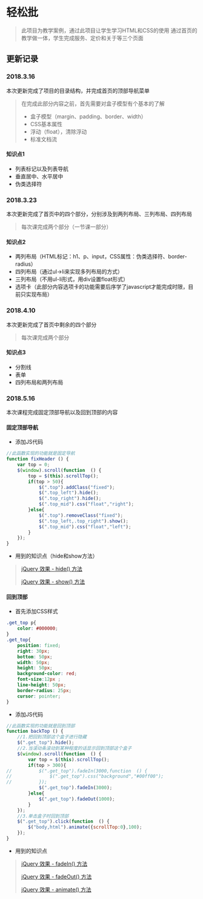 # 轻松批

>此项目为教学案例，通过此项目让学生学习HTML和CSS的使用
>通过首页的教学做一体，学生完成服务、定价和关于等三个页面

## 更新记录

### 2018.3.16

本次更新完成了项目的目录结构，并完成首页的顶部导航菜单
>在完成此部分内容之前，首先需要对盒子模型有个基本的了解
>
>* 盒子模型（margin、padding、border、width）
>* CSS基本属性
>* 浮动（float），清除浮动
>* 标准文档流

#### 知识点1

* 列表标记以及列表导航
* 垂直居中、水平居中
* 伪类选择符

### 2018.3.23

本次更新完成了首页中的四个部分，分别涉及到两列布局、三列布局、四列布局
>每次课完成两个部分（一节课一部分）

#### 知识点2

* 两列布局（HTML标记：h1、p、input，CSS属性：伪类选择符、border-radius）
* 四列布局（通过ul->li来实现多列布局的方式）
* 三列布局（不用ul-li形式，用div设置float形式）
* 选项卡（此部分内容选项卡的功能需要后序学了javascript才能完成时限，目前只实现布局）

### 2018.4.10

本次更新完成了首页中剩余的四个部分
>每次课完成两个部分

#### 知识点3

* 分割线
* 表单
* 四列布局和两列布局

### 2018.5.16

本次课程完成固定顶部导航以及回到顶部的内容

#### 固定顶部导航

* 添加JS代码

```javascript
//此函数实现的功能就是固定导航
function fixHeader () {
    var top = 0;
    $(window).scroll(function  () {
        top = $(this).scrollTop();
        if(top > 50){
            $(".top").addClass("fixed");
            $(".top_left").hide();
            $(".top_right").hide();
            $(".top_mid").css("float","right");
        }else{
            $(".top").removeClass("fixed");
            $(".top_left,.top_right").show();
            $(".top_mid").css("float","left");
        }
    });
}
```

* 用到的知识点（hide和show方法）

> [jQuery 效果 - hide() 方法](http://www.w3school.com.cn/jquery/effect_hide.asp)
>
> [jQuery 效果 - show() 方法](http://www.w3school.com.cn/jquery/effect_show.asp)

#### 回到顶部

* 首先添加CSS样式

```css
.get_top p{
    color: #000000;
}
.get_top{
    position: fixed;
    right: 30px;
    bottom: 50px;
    width: 50px;
    height: 50px;
    background-color: red;
    font-size:12px ;
    line-height: 50px;
    border-radius: 25px;
    cursor: pointer;
}
```

* 添加JS代码

```javascript
//此函数实现的功能就是回到顶部
function backTop () {
    //1.把回到顶部这个盒子进行隐藏
    $(".get_top").hide();
    //2.当滚动条滚动到某种程度的话显示回到顶部这个盒子
    $(window).scroll(function  () {
        var top = $(this).scrollTop();
        if(top > 300){
//          $(".get_top").fadeIn(3000,function  () {
//              $(".get_top").css("background","#00ff00");
//          });
            $(".get_top").fadeIn(3000);
        }else{
            $(".get_top").fadeOut(1000);
        }
    });
    //3.单击盒子时回到顶部
    $(".get_top").click(function  () {
        $("body,html").animate({scrollTop:0},100);
    });
}
```

* 用到的知识点

> [jQuery 效果 - fadeIn() 方法](http://www.w3school.com.cn/jquery/effect_fadein.asp)
>
> [jQuery 效果 - fadeOut() 方法](http://www.w3school.com.cn/jquery/effect_fadeout.asp)
>
>[jQuery 效果 - animate() 方法](http://www.w3school.com.cn/jquery/effect_animate.asp)